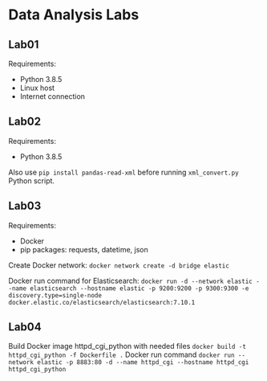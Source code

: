 # Data Analysis Labs
## Lab01
Requirements:
* Python 3.8.5
* Linux host
* Internet connection
## Lab02
Requirements:
* Python 3.8.5

Also use `pip install pandas-read-xml` before running `xml_convert.py` Python script.
## Lab03
Requirements:
* Docker
* pip packages: requests, datetime, json

Create Docker network:
`docker network create -d bridge elastic`

Docker run command for Elasticsearch: 
`docker run -d --network elastic --name elasticsearch --hostname elastic -p 9200:9200 -p 9300:9300 -e discovery.type=single-node docker.elastic.co/elasticsearch/elasticsearch:7.10.1`

## Lab04
Build Docker image httpd_cgi_python with needed files `docker build -t httpd_cgi_python -f Dockerfile .`
Docker run command `docker run --network elastic -p 8883:80 -d --name httpd_cgi --hostname httpd_cgi httpd_cgi_python`